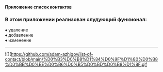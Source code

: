 **Приложение список контактов** 
### В этом приложении реализован слудующий функионал:
♦ удаление  
♦ добавление  
♦ изменение  

---

![](https://github.com/adam-azhigov/list-of-contact/blob/main/%D0%B3%D0%B8%D1%84%D0%9F%D1%80%D0%B8%D0%BB%D0%BE%D0%B6%D0%B5%D0%BD%D0%B8%D1%8F.gif
















